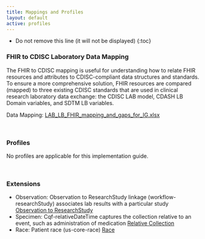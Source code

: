 ```yaml
---
title: Mappings and Profiles
layout: default
active: profiles
---
```

<!-- TOC  the css styling for this is \pages\assets\css\project.css under 'markdown-toc'-->

* Do not remove this line (it will not be displayed)
{:toc}


<!-- end TOC -->

### FHIR to CDISC Laboratory Data Mapping

The FHIR to CDISC mapping is useful for understanding how to relate FHIR resources and attributes to CDISC-compliant data structures and standards.  To ensure a more comprehensive solution, FHIR resources are compared (mapped) to three existing CDISC standards that are used in clinical research laboratory data exchange:  the CDISC LAB model, CDASH LB Domain variables, and SDTM LB variables.  

Data Mapping:  [LAB_LB_FHIR_mapping_and_gaps_for_IG.xlsx](LAB_LB_FHIR_mapping_and_gaps_for_IG.xlsx)

<br/>

### Profiles

No profiles are applicable  for this implementation guide.

<br/>

### Extensions

* Observation: Observation to ResearchStudy linkage (workflow-researchStudy) associates lab results with a particular study [Observation to ResearchStudy](http://hl7.org/fhir/StructureDefinition/workflow-researchStudy) 
* Specimen: Cqf-relativeDateTime captures the collection relative to an event, such as administration of medication [Relative Collection](https://www.hl7.org/fhir/extension-cqf-relativedatetime.html) 
* Race: Patient race (us-core-race) [Race](http://www.hl7.org/fhir/us/core/StructureDefinition-us-core-race.html) 

<br/>
